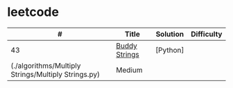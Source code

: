 # leetcode
| # | Title | Solution | Difficulty |
|---| ----- | -------- | ---------- |
|43|[Buddy Strings](https://leetcode.com/problems/multiply-strings/description/) | [Python]
(./algorithms/Multiply Strings/Multiply Strings.py)|Medium|
